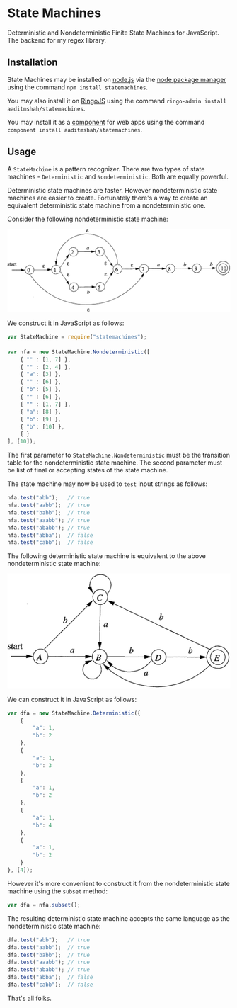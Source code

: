 # State Machines #

Deterministic and Nondeterministic Finite State Machines for JavaScript. The backend for my regex library.

## Installation ##

State Machines may be installed on [node.js](http://nodejs.org/ "node.js") via the [node package manager](https://npmjs.org/ "npm") using the command `npm install statemachines`.

You may also install it on [RingoJS](http://ringojs.org/ "Home - RingoJS") using the command `ringo-admin install aaditmshah/statemachines`.

You may install it as a [component](https://github.com/component/component "component/component") for web apps using the command `component install aaditmshah/statemachines`.

## Usage ##

A `StateMachine` is a pattern recognizer. There are two types of state machines - `Deterministic` and `Nondeterministic`. Both are equally powerful.

Deterministic state machines are faster. However nondeterministic state machines are easier to create. Fortunately there's a way to create an equivalent deterministic state machine from a nondeterministic one.

Consider the following nondeterministic state machine:

![Nondeterministic Finite State Machine](nfa.png "Nondeterministic Finite State Machine")

We construct it in JavaScript as follows:

```javascript
var StateMachine = require("statemachines");

var nfa = new StateMachine.Nondeterministic([
    { "" : [1, 7] },
    { "" : [2, 4] },
    { "a": [3] },
    { "" : [6] },
    { "b": [5] },
    { "" : [6] },
    { "" : [1, 7] },
    { "a": [8] },
    { "b": [9] },
    { "b": [10] },
    { }
], [10]);
```

The first parameter to `StateMachine.Nondeterministic` must be the transition table for the nondeterministic state machine. The second parameter must be list of final or accepting states of the state machine.

The state machine may now be used to `test` input strings as follows:

```javascript
nfa.test("abb");   // true
nfa.test("aabb");  // true
nfa.test("babb");  // true
nfa.test("aaabb"); // true
nfa.test("ababb"); // true
nfa.test("abba");  // false
nfa.test("cabb");  // false
```

The following deterministic state machine is equivalent to the above nondeterministic state machine:

![Deterministic Finite State Machine](dfa.png "Deterministic Finite State Machine")

We can construct it in JavaScript as follows:

```javascript
var dfa = new StateMachine.Deterministic({
    {
        "a": 1,
        "b": 2
    },
    {
        "a": 1,
        "b": 3
    },
    {
        "a": 1,
        "b": 2
    },
    {
        "a": 1,
        "b": 4
    },
    {
        "a": 1,
        "b": 2
    }
}, [4]);
```

However it's more convenient to construct it from the nondeterministic state machine using the `subset` method:

```javascript
var dfa = nfa.subset();
```

The resulting deterministic state machine accepts the same language as the nondeterministic state machine:

```javascript
dfa.test("abb");   // true
dfa.test("aabb");  // true
dfa.test("babb");  // true
dfa.test("aaabb"); // true
dfa.test("ababb"); // true
dfa.test("abba");  // false
dfa.test("cabb");  // false
```

That's all folks.
